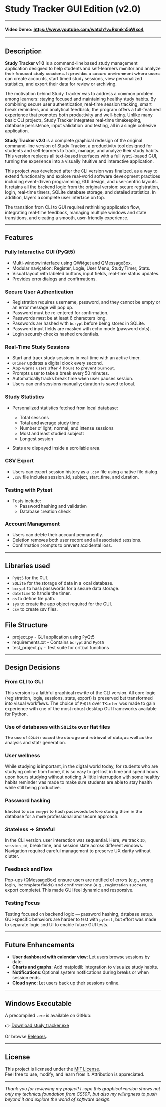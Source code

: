 # Study Tracker GUI Edition (v2.0)

---
#### Video Demo: https://www.youtube.com/watch?v=Rxmkh5aWxo4
---

## Description

**Study Tracker v1.0** is a command-line based study management application designed to help students and self-learners monitor and analyze their focused study sessions. It provides a secure environment where users can create accounts, start timed study sessions, view personalized statistics, and export their data for review or archiving.

The motivation behind Study Tracker was to address a common problem among learners: staying focused and maintaining healthy study habits. By combining secure user authentication, real-time session tracking, smart break reminders, and analytical feedback, the program offers a full-featured experience that promotes both productivity and well-being. Unlike many basic CLI projects, Study Tracker integrates real-time timekeeping, database persistence, input validation, and testing, all in a single cohesive application.

**Study Tracker v2.0** is a complete graphical redesign of the original command-line version of Study Tracker, a productivity tool designed for students and self-learners to track, manage, and analyze their study habits. This version replaces all text-based interfaces with a full `PyQt5`-based GUI, turning the experience into a visually intuitive and interactive application.

This project was developed after the CLI version was finalized, as a way to extend functionality and explore real-world software development practices including event-driven programming, GUI design, and user-centric layouts. It retains all the backend logic from the original version: secure registration, login, real-time timers, SQLite database storage, and detailed statistics. In addition, layers a complete user interface on top.

The transition from CLI to GUI required rethinking application flow, integrating real-time feedback, managing multiple windows and state transitions, and creating a smooth, user-friendly experience.

---

## Features

### Fully Interactive GUI (PyQt5)

* Multi-window interface using QWidget and QMessageBox.
* Modular navigation: Register, Login, User Menu, Study Timer, Stats.
* Visual layout with labeled buttons, input fields, real-time status updates.
* Provides error dialogs and confirmations.

### Secure User Authentication

* Registration requires username, password, and they cannot be empty or an error message will pop up.
* Password must be re-entered for confirmation.
* Passwords must be at least 6 characters long.
* Passwords are hashed with `bcrypt` before being stored in SQLite.
* Password input fields are masked with echo mode (password dots).
* Login securely checks hashed credentials.

### Real-Time Study Sessions

* Start and track study sessions in real-time with an active timer.
* `QTimer` updates a digital clock every second.
* App warns users after 4 hours to prevent burnout.
* Prompts user to take a break every 50 minutes.
* Automatically tracks break time when user pauses session.
* Users can end sessions manually; duration is saved to local.

### Study Statistics

* Personalized statistics fetched from local database:
  * Total sessions
  * Total and average study time
  * Number of light, normal, and intense sessions
  * Most and least studied subjects
  * Longest session

* Stats are displayed inside a scrollable area.

### CSV Export

* Users can export session history as a `.csv` file using a native file dialog.
* `.csv` file includes session_id, subject, start_time, and duration.

### Testing with Pytest

* Tests include:
  * Password hashing and validation
  * Database creation check

### Account Management

* Users can delete their account permanently.
* Deletion removes both user record and all associated sessions.
* Confirmation prompts to prevent accidental loss.

---

## Libraries used

* `PyQt5` for the GUI.
* `SQLite` for the storage of data in a local database.
* `bcrypt` to hash passwords for a secure data storage.
* `datetime` to handle the timer.
* `os` to define file path.
* `sys` to create the app object required for the GUI.
* `csv` to create csv files.

## File Structure

- project.py          - GUI application using PyQt5
- requirements.txt    - Contains `bcrypt` and `PyQt5`
- test_project.py     - Test suite for critical functions

---

## Design Decisions

### From CLI to GUI

This version is a faithful graphical rewrite of the CLI version. All core logic (registration, login, sessions, stats, export) is preserved but transformed into visual workflows. The choice of `PyQt5` over `TKinter` was made to gain experience with one of the most robust desktop GUI frameworks available for Python.

### Use of databases with `SQLite` over flat files

The use of `SQLite` eased the storage and retrieval of data, as well as the analysis and stats generation.

### User wellness

While studying is important, in the digital world today, for students who are studying online from home, it is so easy to get lost in time and spend hours upon hours studying without noticing. A little interruption with some healthy habits reminder was made to make sure students are able to stay health while still being productive.

### Password hashing

Elected to use `bcrypt` to hash passwords before storing them in the database for a more professional and secure approach.

### Stateless → Stateful

In the CLI version, user interaction was sequential. Here, we track `ID`, `session_id`, break time, and session state across different windows. Navigation required careful management to preserve UX clarity without clutter.

### Feedback and Flow

Pop-ups (QMessageBox) ensure users are notified of errors (e.g., wrong login, incomplete fields) and confirmations (e.g., registration success, export complete). This made GUI feel dynamic and responsive.

### Testing Focus

Testing focused on backend logic — password hashing, database setup. GUI-specific behaviors are harder to test with `pytest`, but effort was made to separate logic and UI to enable future GUI tests.

---

## Future Enhancements

* **User dashboard with calendar view**: Let users browse sessions by date.
* **Charts and graphs**: Add matplotlib integration to visualize study habits.
* **Notifications**: Optional system notifications during breaks or when session ends.
* **Cloud sync**: Let users back up their sessions online.

---

## Windows Executable

A precompiled `.exe` is available on GitHub:

👉 [Download study_tracker.exe](https://github.com/your-username/study-tracker/releases/latest)

Or browse [Releases](https://github.com/your-username/study-tracker/releases).

---

## License

This project is licensed under the [MIT License](LICENSE).  
Feel free to use, modify, and learn from it. Attribution is appreciated.

---

*Thank you for reviewing my project! I hope this graphical version shows not only my technical foundation from CS50P, but also my willingness to push beyond it and explore the world of software design.*
